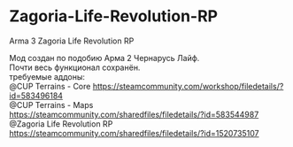 # Zagoria-Life-Revolution-RP
Arma 3 Zagoria Life Revolution RP

Мод создан по подобию Арма 2 Чернарусь Лайф.<br>
Почти весь функционал сохранён.<br>
	требуемые аддоны:<br>
		@CUP Terrains - Core	https://steamcommunity.com/workshop/filedetails/?id=583496184<br>
		@CUP Terrains - Maps	https://steamcommunity.com/sharedfiles/filedetails/?id=583544987<br>
		@Zagoria Life Revolution RP	https://steamcommunity.com/sharedfiles/filedetails/?id=1520735107<br>
<br>
